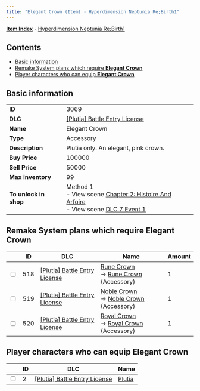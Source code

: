 ```yaml
---
title: "Elegant Crown (Item) - Hyperdimension Neptunia Re;Birth1"
---
```


[**Item Index**](/neptunia/rb1/item/index.html) - [Hyperdimension Neptunia Re;Birth1](/neptunia/rb1)

## Contents

- [Basic information](#basic-information)
- [Remake System plans which require **Elegant Crown**](#remake-system-plans-which-require-elegant-crown)
- [Player characters who can equip **Elegant Crown**](#player-characters-who-can-equip-elegant-crown)

## Basic information

|   |   |
| -- | -- |
| **ID** | 3069 |
| **DLC** | [[Plutia] Battle Entry License](/neptunia/rb1/dlc/7-plutia.html) |
| **Name** | Elegant Crown |
| **Type** | Accessory |
| **Description** | Plutia only. An elegant, pink crown. |
| **Buy Price** | 100000 |
| **Sell Price** | 50000 |
| **Max inventory** | 99 |
| **To unlock in shop** | Method 1<br />- View scene [Chapter 2: Histoire And Arfoire](/neptunia/rb1/scene/1-201-chapter-2-histoire-and-arfoire.html)<br />- View scene [DLC 7 Event 1](/neptunia/rb1/scene/7-5010-dlc-7-event-1.html) |

## Remake System plans which require **Elegant Crown**

|    | ID | DLC | Name | Amount |
| -- | -- | --- | ---- | ------ |
| <input type="checkbox" id="rb1-remake-7-518" class="trackbox" /> | 518 | [[Plutia] Battle Entry License](/neptunia/rb1/dlc/7-plutia.html) | [Rune Crown](/neptunia/rb1/remake/7-518-rune-crown.html)<br />→ [Rune Crown](/neptunia/rb1/item/7-3070-rune-crown.html) (Accessory) | 1 |
| <input type="checkbox" id="rb1-remake-7-519" class="trackbox" /> | 519 | [[Plutia] Battle Entry License](/neptunia/rb1/dlc/7-plutia.html) | [Noble Crown](/neptunia/rb1/remake/7-519-noble-crown.html)<br />→ [Noble Crown](/neptunia/rb1/item/7-3071-noble-crown.html) (Accessory) | 1 |
| <input type="checkbox" id="rb1-remake-7-520" class="trackbox" /> | 520 | [[Plutia] Battle Entry License](/neptunia/rb1/dlc/7-plutia.html) | [Royal Crown](/neptunia/rb1/remake/7-520-royal-crown.html)<br />→ [Royal Crown](/neptunia/rb1/item/7-3072-royal-crown.html) (Accessory) | 1 |

## Player characters who can equip **Elegant Crown**

|    | ID | DLC | Name |
| -- | -- | --- | ---- |
| <input type="checkbox" id="rb1-player-7-2" class="trackbox" /> | 2 | [[Plutia] Battle Entry License](/neptunia/rb1/dlc/7-plutia.html) | [Plutia](/neptunia/rb1/player/7-2-plutia.html) |